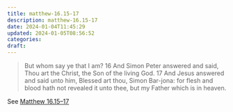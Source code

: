 ```yaml
---
title: matthew-16.15-17
description: matthew-16.15-17
date: 2024-01-04T11:45:29
updated: 2024-01-05T08:56:52
categories: 
draft:
---
```


> But whom say ye that I am?  16 And Simon Peter answered and said, Thou art the Christ, the Son of the living God.  17 And Jesus answered and said unto him, Blessed art thou, Simon Bar-jona: for flesh and blood hath not revealed it unto thee, but my Father which is in heaven.

See [Matthew 16.15–17](https://www.churchofjesuschrist.org/study/scriptures/nt/matt/16?id=p15-p17&lang=eng#p15)
